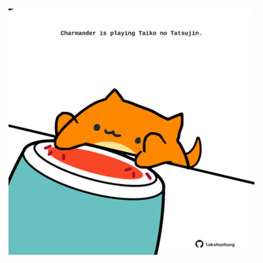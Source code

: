 <!-- built at 01/05/2023, 10:01:20 UTC -->
<p align="center">
  <img width="500" height="500" src="./ReadmeImage.svg">
</p>
